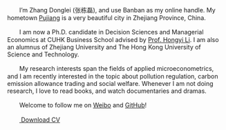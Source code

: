 <!-- CSS Code -->
<style>
.posts-expand .post-header {display: none}
</style>
<!-- CSS Code End -->

　　I’m Zhang Donglei (张栋磊), and use Banban as my online handle. My hometown [Pujiang](https://en.wikipedia.org/wiki/Pujiang_County,_Zhejiang) is a very beautiful city in Zhejiang Province, China. 

　　I am now a Ph.D. candidate in Decision Sciences and Managerial Economics at CUHK Business School advised by [Prof. Hongyi Li](https://www.bschool.cuhk.edu.hk/staff/li-hongyi/). I am also an alumnus of Zhejiang University and The Hong Kong University of Science and Technology. 

　　My research interests span the fields of applied microeconometrics, and I am recently interested in the topic about pollution regulation, carbon emission allowance trading and social welfare. Whenever I am not doing research, I love to read books, and watch documentaries and dramas.

　　Welcome to follow me on [Weibo](https://weibo.com/1156774800) and [GitHub](https://github.com/lei2rock)! 

　　[<i class="far fa-file-pdf"></i> Download CV](https://website-1256060851.cos.ap-hongkong.myqcloud.com/files/cv_donglei_zhang.pdf)